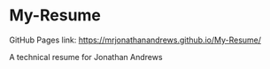 # My-Resume

GitHub Pages link: https://mrjonathanandrews.github.io/My-Resume/

A technical resume for Jonathan Andrews
